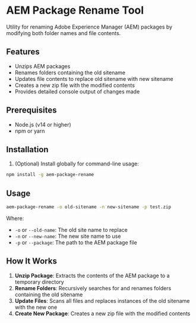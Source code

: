 # AEM Package Rename Tool

Utility for renaming Adobe Experience Manager (AEM) packages by modifying both folder names and file contents.

## Features

- Unzips AEM packages
- Renames folders containing the old sitename
- Updates file contents to replace old sitename with new sitename
- Creates a new zip file with the modified contents
- Provides detailed console output of changes made

## Prerequisites

- Node.js (v14 or higher)
- npm or yarn

## Installation

1. (Optional) Install globally for command-line usage:
```bash
npm install -g aem-package-rename
```

## Usage

```bash
aem-package-rename -o old-sitename -n new-sitename -p test.zip
```

Where:
- `-o` or `--old-name`: The old site name to replace
- `-n` or `--new-name`: The new site name to use
- `-p` or `--package`: The path to the AEM package file

## How It Works

1. **Unzip Package**: Extracts the contents of the AEM package to a temporary directory
2. **Rename Folders**: Recursively searches for and renames folders containing the old sitename
3. **Update Files**: Scans all files and replaces instances of the old sitename with the new one
4. **Create New Package**: Creates a new zip file with the modified contents